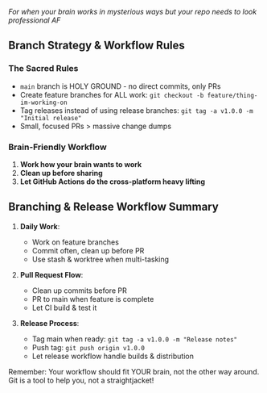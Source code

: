 _For when your brain works in mysterious ways but your repo needs to look professional AF_

## Branch Strategy & Workflow Rules

### The Sacred Rules

- `main` branch is HOLY GROUND - no direct commits, only PRs
- Create feature branches for ALL work: `git checkout -b feature/thing-im-working-on`
- Tag releases instead of using release branches: `git tag -a v1.0.0 -m "Initial release"`
- Small, focused PRs > massive change dumps

### Brain-Friendly Workflow

1. **Work how your brain wants to work**
2. **Clean up before sharing**
3. **Let GitHub Actions do the cross-platform heavy lifting**

## Branching & Release Workflow Summary

1. **Daily Work**:
    - Work on feature branches
    - Commit often, clean up before PR
    - Use stash & worktree when multi-tasking
      
2. **Pull Request Flow**:
    - Clean up commits before PR
    - PR to main when feature is complete
    - Let CI build & test it
      
3. **Release Process**:
    - Tag main when ready: `git tag -a v1.0.0 -m "Release notes"`
    - Push tag: `git push origin v1.0.0`
    - Let release workflow handle builds & distribution

Remember: Your workflow should fit YOUR brain, not the other way around. Git is a tool to help you, not a straightjacket!
